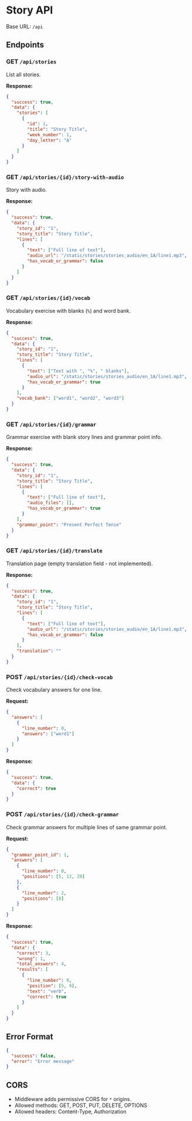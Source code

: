 # Story API

Base URL: `/api`

## Endpoints

### GET `/api/stories`
List all stories.

**Response:**
```json
{
  "success": true,
  "data": {
    "stories": [
      {
        "id": 1,
        "title": "Story Title",
        "week_number": 1,
        "day_letter": "A"
      }
    ]
  }
}
```

### GET `/api/stories/{id}/story-with-audio`
Story with audio.

**Response:**
```json
{
  "success": true,
  "data": {
    "story_id": "1",
    "story_title": "Story Title",
    "lines": [
      {
        "text": ["Full line of text"],
        "audio_url": "/static/stories/stories_audio/en_1A/line1.mp3",
        "has_vocab_or_grammar": false
      }
    ]
  }
}
```

### GET `/api/stories/{id}/vocab`
Vocabulary exercise with blanks (`%`) and word bank.

**Response:**
```json
{
  "success": true,
  "data": {
    "story_id": "1",
    "story_title": "Story Title",
    "lines": [
      {
        "text": ["Text with ", "%", " blanks"],
        "audio_url": "/static/stories/stories_audio/en_1A/line1.mp3",
        "has_vocab_or_grammar": true
      }
    ],
    "vocab_bank": ["word1", "word2", "word3"]
  }
}
```

### GET `/api/stories/{id}/grammar`
Grammar exercise with blank story lines and grammar point info.

**Response:**
```json
{
  "success": true,
  "data": {
    "story_id": "1",
    "story_title": "Story Title",
    "lines": [
      {
        "text": ["Full line of text"],
        "audio_files": [],
        "has_vocab_or_grammar": true
      }
    ],
    "grammar_point": "Present Perfect Tense"
  }
}
```

### GET `/api/stories/{id}/translate`
Translation page (empty translation field - not implemented).

**Response:**
```json
{
  "success": true,
  "data": {
    "story_id": "1",
    "story_title": "Story Title",
    "lines": [
      {
        "text": ["Full line of text"],
        "audio_url": "/static/stories/stories_audio/en_1A/line1.mp3",
        "has_vocab_or_grammar": false
      }
    ],
    "translation": ""
  }
}
```

### POST `/api/stories/{id}/check-vocab`
Check vocabulary answers for one line.

**Request:**
```json
{
  "answers": [
    {
      "line_number": 0,
      "answers": ["word1"]
    }
  ]
}
```

**Response:**
```json
{
  "success": true,
  "data": {
    "correct": true
  }
}
```

### POST `/api/stories/{id}/check-grammar`
Check grammar answers for multiple lines of same grammar point.

**Request:**
```json
{
  "grammar_point_id": 1,
  "answers": [
    {
      "line_number": 0,
      "positions": [5, 12, 20]
    },
    {
      "line_number": 2,
      "positions": [8]
    }
  ]
}
```

**Response:**
```json
{
  "success": true,
  "data": {
    "correct": 3,
    "wrong": 1,
    "total_answers": 4,
    "results": [
      {
        "line_number": 0,
        "position": [5, 9],
        "text": "verb",
        "correct": true
      }
    ]
  }
}
```

## Error Format
```json
{
  "success": false,
  "error": "Error message"
}
```

## CORS
- Middleware adds permissive CORS for `*` origins.
- Allowed methods: GET, POST, PUT, DELETE, OPTIONS
- Allowed headers: Content-Type, Authorization

